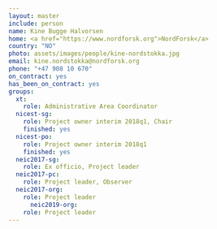 ```yaml
---
layout: master
include: person
name: Kine Bugge Halvorsen
home: <a href="https://www.nordforsk.org">NordForsk</a>
country: "NO"
photo: assets/images/people/kine-nordstokka.jpg
email: kine.nordstokka@nordforsk.org
phone: "+47 908 10 670"
on_contract: yes
has_been_on_contract: yes
groups:
  xt:
    role: Administrative Area Coordinator
  nicest-sg:
    role: Project owner interim 2018q1, Chair
    finished: yes
  nicest-po:
    role: Project owner interim 2018q1
    finished: yes
  neic2017-sg:
    role: Ex officio, Project leader
  neic2017-pc:
    role: Project leader, Observer
  neic2017-org:
    role: Project leader
      neic2019-org:
    role: Project leader
---
```


